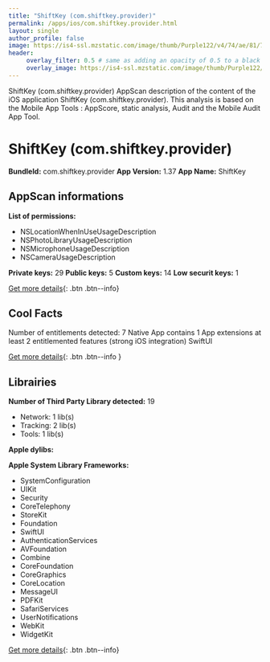 ```yaml
---
title: "ShiftKey (com.shiftkey.provider)"
permalink: /apps/ios/com.shiftkey.provider.html
layout: single
author_profile: false
image: https://is4-ssl.mzstatic.com/image/thumb/Purple122/v4/74/ae/81/74ae81b3-78e6-b137-774a-93beb0123648/AppIcon-0-1x_U007emarketing-0-7-0-P3-85-220.png/512x512bb.jpg
header: 
     overlay_filter: 0.5 # same as adding an opacity of 0.5 to a black background
     overlay_image: https://is4-ssl.mzstatic.com/image/thumb/Purple122/v4/74/ae/81/74ae81b3-78e6-b137-774a-93beb0123648/AppIcon-0-1x_U007emarketing-0-7-0-P3-85-220.png/512x512bb.jpg
---
```

ShiftKey (com.shiftkey.provider) AppScan description of the content of the iOS application ShiftKey (com.shiftkey.provider). This analysis is based on the Mobile App Tools : AppScore, static analysis, Audit and the Mobile Audit App Tool.

# ShiftKey (com.shiftkey.provider)

**BundleId:** com.shiftkey.provider
**App Version:** 1.37
**App Name:** ShiftKey


## AppScan informations 

**List of permissions:** 
- NSLocationWhenInUseUsageDescription
- NSPhotoLibraryUsageDescription
- NSMicrophoneUsageDescription
- NSCameraUsageDescription
  
  
**Private keys:** 29
**Public keys:** 5
**Custom keys:** 14
**Low securit keys:** 1
  
[Get more details](/pricing.html){: .btn .btn--info}

## Cool Facts

Number of entitlements detected: 7
Native App
contains 1 App extensions
at least 2 entitlemented features (strong iOS integration)
SwiftUI
  
[Get more details](/pricing.html){: .btn .btn--info }

## Librairies 
**Number of Third Party Library detected:** 19
- Network: 1 lib(s)
- Tracking: 2 lib(s)
- Tools: 1 lib(s)


**Apple dylibs:**


**Apple System Library Frameworks:**
- SystemConfiguration
- UIKit
- Security
- CoreTelephony
- StoreKit
- Foundation
- SwiftUI
- AuthenticationServices
- AVFoundation
- Combine
- CoreFoundation
- CoreGraphics
- CoreLocation
- MessageUI
- PDFKit
- SafariServices
- UserNotifications
- WebKit
- WidgetKit


  
[Get more details](/pricing.html){: .btn .btn--info}

